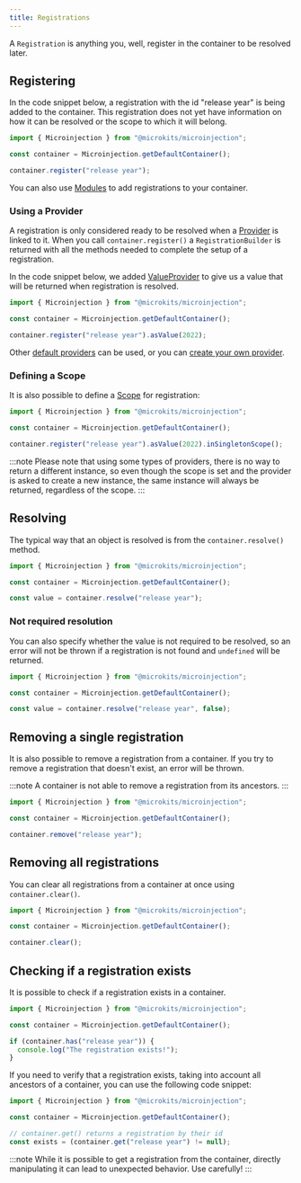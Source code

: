 ```yaml
---
title: Registrations
---
```


A `Registration` is anything you, well, register in the container to be resolved later.

## Registering

In the code snippet below, a registration with the id "release year" is being added to the container. This registration does not yet have information on how it can be resolved or the scope to which it will belong.

```typescript
import { Microinjection } from "@microkits/microinjection";

const container = Microinjection.getDefaultContainer();

container.register("release year");
```

You can also use [Modules](modules) to add registrations to your container.

### Using a Provider

A registration is only considered ready to be resolved when a [Provider](providers) is linked to it. When you call `container.register()` a `RegistrationBuilder` is returned with all the methods needed to complete the setup of a registration.

In the code snippet below, we added [ValueProvider](providers#valueprovider) to give us a value that will be returned when registration is resolved.

```typescript
import { Microinjection } from "@microkits/microinjection";

const container = Microinjection.getDefaultContainer();

container.register("release year").asValue(2022);
```

Other [default providers](providers) can be used, or you can [create your own provider](providers#custom-providers).

### Defining a Scope

It is also possible to define a [Scope](scopes.md) for registration:

```typescript
import { Microinjection } from "@microkits/microinjection";

const container = Microinjection.getDefaultContainer();

container.register("release year").asValue(2022).inSingletonScope();
```

:::note
Please note that using some types of providers, there is no way to return a different instance, so even though the scope is set and the provider is asked to create a new instance, the same instance will always be returned, regardless of the scope.
:::

## Resolving

The typical way that an object is resolved is from the `container.resolve()` method.

```typescript
import { Microinjection } from "@microkits/microinjection";

const container = Microinjection.getDefaultContainer();

const value = container.resolve("release year");
```

### Not required resolution

You can also specify whether the value is not required to be resolved, so an error will not be thrown if a registration is not found and `undefined` will be returned.

```typescript
import { Microinjection } from "@microkits/microinjection";

const container = Microinjection.getDefaultContainer();

const value = container.resolve("release year", false);
```

## Removing a single registration

It is also possible to remove a registration from a container. If you try to remove a registration that doesn't exist, an error will be thrown.

:::note
A container is not able to remove a registration from its ancestors. 
:::

```typescript
import { Microinjection } from "@microkits/microinjection";

const container = Microinjection.getDefaultContainer();

container.remove("release year");
```

## Removing all registrations

You can clear all registrations from a container at once using `container.clear()`.

```typescript
import { Microinjection } from "@microkits/microinjection";

const container = Microinjection.getDefaultContainer();

container.clear();
```

## Checking if a registration exists

It is possible to check if a registration exists in a container.

```typescript
import { Microinjection } from "@microkits/microinjection";

const container = Microinjection.getDefaultContainer();

if (container.has("release year")) {
  console.log("The registration exists!");
}
```

If you need to verify that a registration exists, taking into account all ancestors of a container, you can use the following code snippet:

```typescript
import { Microinjection } from "@microkits/microinjection";

const container = Microinjection.getDefaultContainer();

// container.get() returns a registration by their id
const exists = (container.get("release year") != null);
```

:::note
While it is possible to get a registration from the container, directly manipulating it can lead to unexpected behavior. Use carefully!
:::
